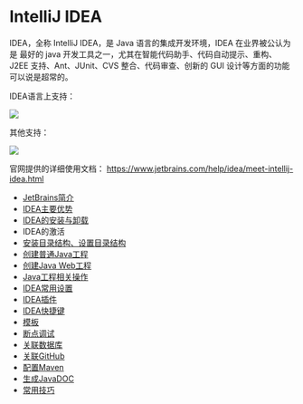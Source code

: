 # IntelliJ IDEA

IDEA，全称 IntelliJ IDEA，是 Java 语言的集成开发环境，IDEA 在业界被公认为是 最好的 java 开发工具之一，尤其在智能代码助手、代码自动提示、重构、J2EE 支持、Ant、JUnit、CVS 整合、代码审查、创新的 GUI 设计等方面的功能可以说是超常的。

IDEA语言上支持：

![](https://cdn.jsdelivr.net/gh/letengzz/Two-C@main/img/Java/202210232009871.png)

其他支持：

![](https://cdn.jsdelivr.net/gh/letengzz/Two-C@main/img/Java/202210232009279.png)

官网提供的详细使用文档： https://www.jetbrains.com/help/idea/meet-intellij-idea.html

- [JetBrains简介](Jetbrains.md)
- [IDEA主要优势](idea_advantage.md)
- [IDEA的安装与卸载](install_uninstall.md)
- IDEA的激活
- [安装目录结构、设置目录结构](directory_structure.md)
- [创建普通Java工程](create_java.md)
- [创建Java Web工程](create_javaweb.md)
- [Java工程相关操作](project.md)
- [IDEA常用设置](general_settings.md)
- [IDEA插件](plugins.md)
- [IDEA快捷键]()
- [模板](templates.md)
- [断点调试](debug.md)
- [关联数据库]()
- [关联GitHub]()
- [配置Maven]()
- [生成JavaDOC]()
- [常用技巧](technique.md)
